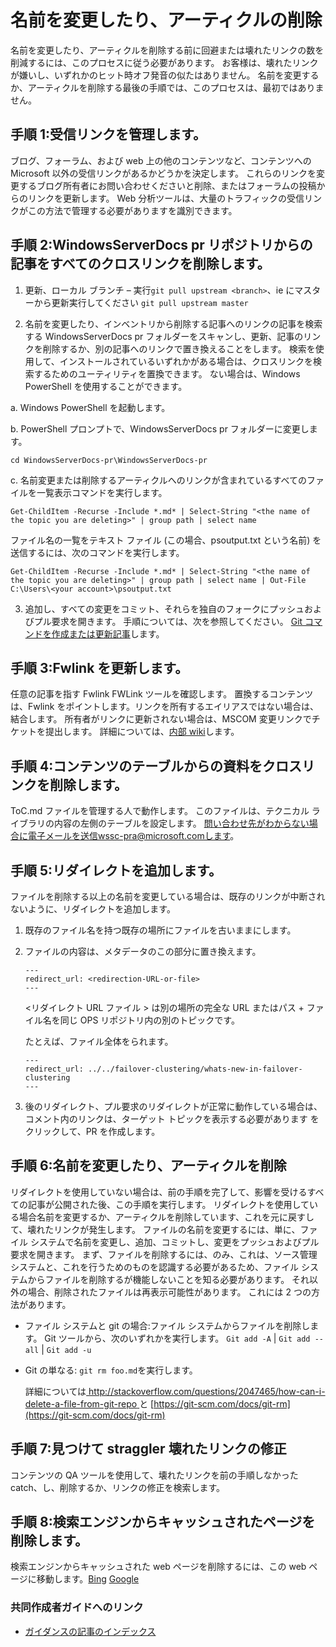 # <a name="rename-or-delete-an-article"></a>名前を変更したり、アーティクルの削除

名前を変更したり、アーティクルを削除する前に回避または壊れたリンクの数を削減するには、このプロセスに従う必要があります。 お客様は、壊れたリンクが嫌いし、いずれかのヒット時オフ発音の似たはありません。 名前を変更するか、アーティクルを削除する最後の手順では、このプロセスは、最初ではありません。


## <a name="step-1-manage-inbound-links"></a>手順 1:受信リンクを管理します。

ブログ、フォーラム、および web 上の他のコンテンツなど、コンテンツへの Microsoft 以外の受信リンクがあるかどうかを決定します。 これらのリンクを変更するブログ所有者にお問い合わせくださいと削除、またはフォーラムの投稿からのリンクを更新します。 Web 分析ツールは、大量のトラフィックの受信リンクがこの方法で管理する必要がありますを識別できます。

## <a name="step-2-remove-all-crosslinks-to-the-article-from-the-windowsserverdocs-pr-repository"></a>手順 2:WindowsServerDocs pr リポジトリからの記事をすべてのクロスリンクを削除します。

1. 更新、ローカル ブランチ – 実行`git pull upstream <branch>`、ie にマスターから更新実行してください `git pull upstream master`

2.  名前を変更したり、インベントリから削除する記事へのリンクの記事を検索する WindowsServerDocs pr フォルダーをスキャンし、更新、記事のリンクを削除するか、別の記事へのリンクで置き換えることをします。 検索を使用して、インストールされているいずれかがある場合は、クロスリンクを検索するためのユーティリティを置換できます。 ない場合は、Windows PowerShell を使用することができます。

 a.  Windows PowerShell を起動します。

 b.  PowerShell プロンプトで、WindowsServerDocs pr フォルダーに変更します。

 `cd WindowsServerDocs-pr\WindowsServerDocs-pr`

 c. 名前変更または削除するアーティクルへのリンクが含まれているすべてのファイルを一覧表示コマンドを実行します。

 `Get-ChildItem -Recurse -Include *.md* | Select-String "<the name of the topic you are deleting>" | group path | select name`

  ファイル名の一覧をテキスト ファイル (この場合、psoutput.txt という名前) を送信するには、次のコマンドを実行します。

  `Get-ChildItem -Recurse -Include *.md* | Select-String "<the name of the topic you are deleting>" | group path | select name | Out-File C:\Users\<your account>\psoutput.txt`

3. 追加し、すべての変更をコミット、それらを独自のフォークにプッシュおよびプル要求を開きます。 手順については、次を参照してください。 [Git コマンドを作成または更新記事](git-steps-create-update-content.md)します。

## <a name="step-3-update-fwlinks"></a>手順 3:Fwlink を更新します。

任意の記事を指す Fwlink FWLink ツールを確認します。 置換するコンテンツは、Fwlink をポイントします。リンクを所有するエイリアスではない場合は、結合します。 所有者がリンクに更新されない場合は、MSCOM 変更リンクでチケットを提出します。 詳細については、[内部 wiki](http://sharepoint/sites/azurecontentguidance/wiki/Pages/Manage%20inbound%20links%20to%20retired%20topics.aspx)します。

## <a name="step-4-remove-crosslinks-to-the-article-from-table-of-contents"></a>手順 4:コンテンツのテーブルからの資料をクロスリンクを削除します。

ToC.md ファイルを管理する人で動作します。 このファイルは、テクニカル ライブラリの内容の左側のテーブルを設定します。 問い合わせ先がわからない場合に電子メールを送信wssc-pra@microsoft.comします。

## <a name="step-5-add-redirects"></a>手順 5:リダイレクトを追加します。
ファイルを削除する以上の名前を変更している場合は、既存のリンクが中断されないように、リダイレクトを追加します。

1. 既存のファイル名を持つ既存の場所にファイルを古いままにします。
2. ファイルの内容は、メタデータのこの部分に置き換えます。
   ```
   ---
   redirect_url: <redirection-URL-or-file>
   ---
   ```
   \<リダイレクト URL ファイル > は別の場所の完全な URL またはパス + ファイル名を同じ OPS リポジトリ内の別のトピックです。

   たとえば、ファイル全体をられます。

   ```
   ---
   redirect_url: ../../failover-clustering/whats-new-in-failover-clustering
   ---
   ```

3. 後のリダイレクト、プル要求のリダイレクトが正常に動作している場合は、コメント内のリンクは、ターゲット トピックを表示する必要があります をクリックして、PR を作成します。

## <a name="step-6-rename-or-delete-the-article"></a>手順 6:名前を変更したり、アーティクルを削除

リダイレクトを使用していない場合は、前の手順を完了して、影響を受けるすべての記事が公開された後、この手順を実行します。 リダイレクトを使用している場合名前を変更するか、アーティクルを削除しています、これを元に戻すして、壊れたリンクが発生します。 ファイルの名前を変更するには、単に、ファイル システムで名前を変更し、追加、コミットし、変更をプッシュおよびプル要求を開きます。
まず、ファイルを削除するには、のみ、これは、ソース管理システムと、これを行うためのものを認識する必要があるため、ファイル システムからファイルを削除するが機能しないことを知る必要があります。 それ以外の場合、削除されたファイルは再表示可能性があります。
これには 2 つの方法があります。

- ファイル システムと git の場合:ファイル システムからファイルを削除します。 Git ツールから、次のいずれかを実行します。  ```Git add -A``` | ```Git add --all``` | ```Git add -u```
- Git の単なる: ```git rm foo.md```を実行します。

    詳細については[ http://stackoverflow.com/questions/2047465/how-can-i-delete-a-file-from-git-repo ](http://stackoverflow.com/questions/2047465/how-can-i-delete-a-file-from-git-repo)と [https://git-scm.com/docs/git-rm](https://git-scm.com/docs/git-rm) 

## <a name="step-7-find-and-fix-straggler-broken-links"></a>手順 7:見つけて straggler 壊れたリンクの修正

コンテンツの QA ツールを使用して、壊れたリンクを前の手順しなかった catch、し、削除するか、リンクの修正を検索します。

## <a name="step-8-remove-cached-pages-from-search-engines"></a>手順 8:検索エンジンからキャッシュされたページを削除します。

検索エンジンからキャッシュされた web ページを削除するには、この web ページに移動します。[Bing](https://www.bing.com/webmaster/tools/content-removal?rflid=1)
[Google](https://www.google.com/webmasters/tools/removals?pli=1)


### <a name="contributors-guide-links"></a>共同作成者ガイドへのリンク

- [ガイダンスの記事のインデックス](./contributor-guide-index.md)


